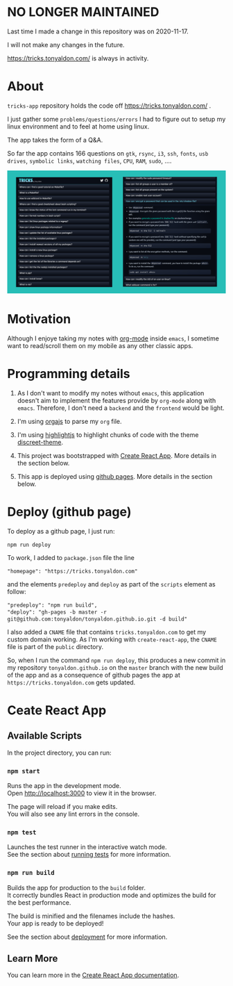 # NO LONGER MAINTAINED

Last time I made a change in this repository was on 2020-11-17.

I will not make any changes in the future.

https://tricks.tonyaldon.com/ is always in activity.

# About

`tricks-app` repository holds the code off https://tricks.tonyaldon.com/ .

I just gather some `problems/questions/errors` I had to figure out to
setup my linux environment and to feel at home using linux.

The app takes the form of a Q&A.

So far the app contains 166 questions on `gtk`, `rsync`, `i3`, `ssh`,
`fonts`, `usb drives`, `symbolic links`, `watching files`, `CPU`,
`RAM`, `sudo`, ....

<img src="tricks.png" alt="Tricks app by Tony Aldon" title="Tricks App by Tony Aldon">

# Motivation

Although I enjoye taking my notes with
[org-mode](https://orgmode.org/) inside `emacs`, I sometime want to
read/scroll them on my mobile as any other classic apps.

# Programming details

1. As I don't want to modify my notes without `emacs`, this application
   doesn't aim to implement the features provide by `org-mode` along
   with `emacs`. Therefore, I don't need a `backend` and the
   `frontend` would be light.

2. I'm using [orgajs](https://github.com/orgapp/orgajs) to parse my
   `org` file.

3. I'm using [highlightjs](https://highlightjs.org/) to highlight
   chunks of code with the theme
   [discreet-theme](https://github.com/tonyaldon/discreet-theme).

4. This project was bootstrapped with [Create React
   App](https://github.com/facebook/create-react-app). More
   details in the section below.

5. This app is deployed using [github
   pages](https://pages.github.com/). More details in the section below.

# Deploy (github page)

To deploy as a github page, I just run:

	npm run deploy

To work, I added to `package.json` file the line

	"homepage": "https://tricks.tonyaldon.com"

and the elements `predeploy` and `deploy` as part of the `scripts`
element as follow:

    "predeploy": "npm run build",
    "deploy": "gh-pages -b master -r git@github.com:tonyaldon/tonyaldon.github.io.git -d build"

I also added a `CNAME` file that contains `tricks.tonyaldon.com` to
get my custom domain working. As I'm working with `create-react-app`,
the `CNAME` file is part of the `public` directory.

So, when I run the command `npm run deploy`, this produces a new
commit in my repository `tonyaldon.github.io` on the `master` branch
with the new build of the app and as a consequence of github pages
the app at `https://tricks.tonyaldon.com` gets updated.

# Ceate React App

## Available Scripts

In the project directory, you can run:

### `npm start`

Runs the app in the development mode.<br />
Open [http://localhost:3000](http://localhost:3000) to view it in the browser.

The page will reload if you make edits.<br />
You will also see any lint errors in the console.

### `npm test`

Launches the test runner in the interactive watch mode.<br />
See the section about [running tests](https://facebook.github.io/create-react-app/docs/running-tests) for more information.

### `npm run build`

Builds the app for production to the `build` folder.<br />
It correctly bundles React in production mode and optimizes the build for the best performance.

The build is minified and the filenames include the hashes.<br />
Your app is ready to be deployed!

See the section about [deployment](https://facebook.github.io/create-react-app/docs/deployment) for more information.

## Learn More

You can learn more in the [Create React App documentation](https://facebook.github.io/create-react-app/docs/getting-started).
